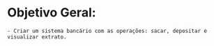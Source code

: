 # Objetivo Geral:
    - Criar um sistema bancário com as operações: sacar, depositar e visualizar extrato.
